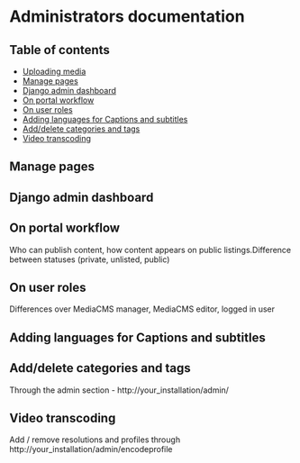 # Administrators documentation

## Table of contents
- [Uploading media](#uploading-media)
- [Manage pages](#manage-pages)
- [Django admin dashboard](#django-admin-dashboard)
- [On portal workflow](#on-portal-workflow)
- [On user roles](#on-user-roles)
- [Adding languages for Captions and subtitles](#adding-languages-for-captions-and-subtitles)
- [Add/delete categories and tags](#add-delete-categories-and-tags)
- [Video transcoding](#video-transcoding)


## Manage pages

## Django admin dashboard

## On portal workflow
Who can publish content, how content appears on public listings.Difference between statuses (private, unlisted, public)

## On user roles
Differences over MediaCMS manager, MediaCMS editor, logged in user

## Adding languages for Captions and subtitles

## Add/delete categories and tags
Through the admin section - http://your_installation/admin/

## Video transcoding
Add / remove resolutions and profiles through http://your_installation/admin/encodeprofile